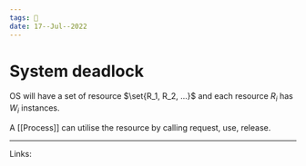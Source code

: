 ```yaml
---
tags: 🌱
date: 17--Jul--2022
---
```


# System deadlock

OS will have a set of resource $\set{R_1, R_2, ...}$ and each resource $R_i$ has $W_i$ instances.

A [[Process]] can utilise the resource by calling request, use, release.

---
Links: 